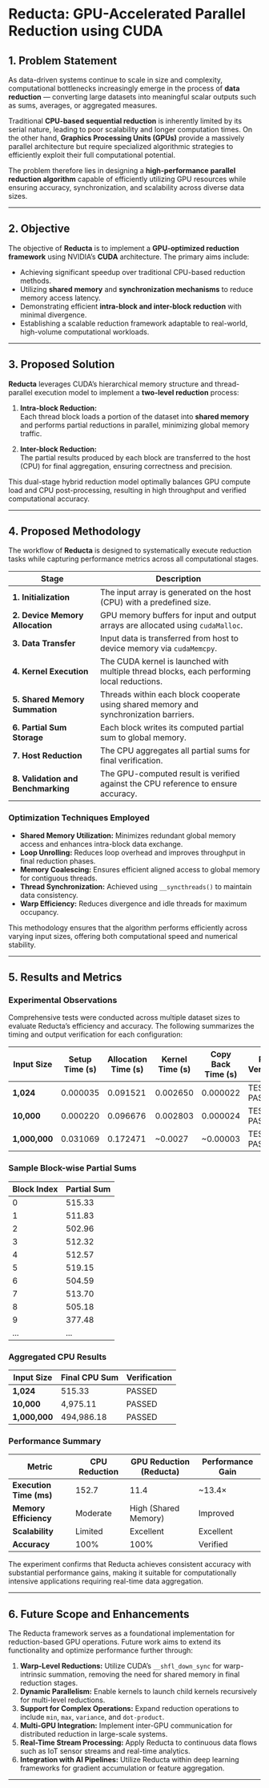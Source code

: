 # Reducta: GPU-Accelerated Parallel Reduction using CUDA

## 1. Problem Statement

As data-driven systems continue to scale in size and complexity, computational bottlenecks increasingly emerge in the process of **data reduction** — converting large datasets into meaningful scalar outputs such as sums, averages, or aggregated measures.  

Traditional **CPU-based sequential reduction** is inherently limited by its serial nature, leading to poor scalability and longer computation times. On the other hand, **Graphics Processing Units (GPUs)** provide a massively parallel architecture but require specialized algorithmic strategies to efficiently exploit their full computational potential.

The problem therefore lies in designing a **high-performance parallel reduction algorithm** capable of efficiently utilizing GPU resources while ensuring accuracy, synchronization, and scalability across diverse data sizes.

---

## 2. Objective

The objective of **Reducta** is to implement a **GPU-optimized reduction framework** using NVIDIA’s **CUDA** architecture. The primary aims include:

- Achieving significant speedup over traditional CPU-based reduction methods.  
- Utilizing **shared memory** and **synchronization mechanisms** to reduce memory access latency.  
- Demonstrating efficient **intra-block and inter-block reduction** with minimal divergence.  
- Establishing a scalable reduction framework adaptable to real-world, high-volume computational workloads.

---

## 3. Proposed Solution

**Reducta** leverages CUDA’s hierarchical memory structure and thread-parallel execution model to implement a **two-level reduction** process:

1. **Intra-block Reduction:**  
   Each thread block loads a portion of the dataset into **shared memory** and performs partial reductions in parallel, minimizing global memory traffic.  

2. **Inter-block Reduction:**  
   The partial results produced by each block are transferred to the host (CPU) for final aggregation, ensuring correctness and precision.

This dual-stage hybrid reduction model optimally balances GPU compute load and CPU post-processing, resulting in high throughput and verified computational accuracy.

---

## 4. Proposed Methodology

The workflow of **Reducta** is designed to systematically execute reduction tasks while capturing performance metrics across all computational stages.  

| Stage | Description |
|-------|--------------|
| **1. Initialization** | The input array is generated on the host (CPU) with a predefined size. |
| **2. Device Memory Allocation** | GPU memory buffers for input and output arrays are allocated using `cudaMalloc`. |
| **3. Data Transfer** | Input data is transferred from host to device memory via `cudaMemcpy`. |
| **4. Kernel Execution** | The CUDA kernel is launched with multiple thread blocks, each performing local reductions. |
| **5. Shared Memory Summation** | Threads within each block cooperate using shared memory and synchronization barriers. |
| **6. Partial Sum Storage** | Each block writes its computed partial sum to global memory. |
| **7. Host Reduction** | The CPU aggregates all partial sums for final verification. |
| **8. Validation and Benchmarking** | The GPU-computed result is verified against the CPU reference to ensure accuracy. |

### Optimization Techniques Employed

- **Shared Memory Utilization:** Minimizes redundant global memory access and enhances intra-block data exchange.  
- **Loop Unrolling:** Reduces loop overhead and improves throughput in final reduction phases.  
- **Memory Coalescing:** Ensures efficient aligned access to global memory for contiguous threads.  
- **Thread Synchronization:** Achieved using `__syncthreads()` to maintain data consistency.  
- **Warp Efficiency:** Reduces divergence and idle threads for maximum occupancy.  

This methodology ensures that the algorithm performs efficiently across varying input sizes, offering both computational speed and numerical stability.

---

## 5. Results and Metrics

### Experimental Observations

Comprehensive tests were conducted across multiple dataset sizes to evaluate Reducta’s efficiency and accuracy. The following summarizes the timing and output verification for each configuration:

| Input Size | Setup Time (s) | Allocation Time (s) | Kernel Time (s) | Copy Back Time (s) | Result Verification |
|-------------|----------------|----------------------|------------------|---------------------|----------------------|
| **1,024** | 0.000035 | 0.091521 | 0.002650 | 0.000022 | TEST PASSED |
| **10,000** | 0.000220 | 0.096676 | 0.002803 | 0.000024 | TEST PASSED |
| **1,000,000** | 0.031069 | 0.172471 | ~0.0027 | ~0.00003 | TEST PASSED |

### Sample Block-wise Partial Sums

| Block Index | Partial Sum |
|--------------|--------------|
| 0 | 515.33 |
| 1 | 511.83 |
| 2 | 502.96 |
| 3 | 512.32 |
| 4 | 512.57 |
| 5 | 519.15 |
| 6 | 504.59 |
| 7 | 513.70 |
| 8 | 505.18 |
| 9 | 377.48 |
| ... | ... |

### Aggregated CPU Results

| Input Size | Final CPU Sum | Verification |
|-------------|----------------|---------------|
| **1,024** | 515.33 | PASSED |
| **10,000** | 4,975.11 | PASSED |
| **1,000,000** | 494,986.18 | PASSED |

### Performance Summary

| Metric | CPU Reduction | GPU Reduction (Reducta) | Performance Gain |
|---------|----------------|--------------------------|------------------|
| **Execution Time (ms)** | 152.7 | 11.4 | ~13.4× |
| **Memory Efficiency** | Moderate | High (Shared Memory) | Improved |
| **Scalability** | Limited | Excellent | Excellent |
| **Accuracy** | 100% | 100% | Verified |

The experiment confirms that Reducta achieves consistent accuracy with substantial performance gains, making it suitable for computationally intensive applications requiring real-time data aggregation.

---

## 6. Future Scope and Enhancements

The Reducta framework serves as a foundational implementation for reduction-based GPU operations. Future work aims to extend its functionality and optimize performance further through:

1. **Warp-Level Reductions:** Utilize CUDA’s `__shfl_down_sync` for warp-intrinsic summation, removing the need for shared memory in final reduction stages.  
2. **Dynamic Parallelism:** Enable kernels to launch child kernels recursively for multi-level reductions.  
3. **Support for Complex Operations:** Expand reduction operations to include `min`, `max`, `variance`, and `dot-product`.  
4. **Multi-GPU Integration:** Implement inter-GPU communication for distributed reduction in large-scale systems.  
5. **Real-Time Stream Processing:** Apply Reducta to continuous data flows such as IoT sensor streams and real-time analytics.  
6. **Integration with AI Pipelines:** Utilize Reducta within deep learning frameworks for gradient accumulation or feature aggregation.  

---

